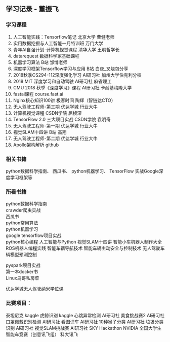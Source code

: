 ## 学习记录 - 董振飞
### 学习课程
1. 人工智能实践：Tensorflow笔记  北京大学  曹健老师  
2. 实用数据挖掘与人工智能一月特训班  万门大学  
3. 青年AI自强计划-计算机视觉课程  清华大学  王明哲学长  
4. datarequest  数据科学家基础课程  
5. 机器学习算法  B站  邹博老师  
6. 深度学习框架Tensorflow学习与应用 B站  白夜_叉烧包分享
7. 2018秋季CS294-112深度强化学习  AI研习社  加州大学伯克利分校
8. 2018 MIT 深度学习和自动驾驶  AI研习社  麻省理工
9. CMU 2018 秋季《深度学习》课程  AI研习社  卡耐基梅隆大学
8. fastai课程  course.fast.ai  
9. Nginx核心知识100讲  极客时间  陶辉（智链达CTO）
10. 无人驾驶工程师-第三期  优达学城  行业大牛
11. 计算机视觉课程  CSDN学院  屈桢深
12. TensorFlow 2.0 三大项目实战  CSDN学院  袁明奇
13. 无人驾驶工程师-第一期  优达学城  行业大牛
14. 视觉SLAM十四讲  B站  高翔
15. 无人驾驶工程师-第二期  优达学城  行业大牛
16. Apollo架构解析  github  



### 相关书籍  
python数据科学指南、
西瓜书、
python机器学习、
TensorFlow 实战Google深度学习框架等  
  
  
### 所看书籍  
python数据科学指南  
crawder爬虫实战  
西瓜书  
python常用算法  
python机器学习  
google tensorflow项目实战  
python核心编程
人工智能与Python
视觉SLAM十四讲
智能小车机器人制作大全
ROS机器人编程实践
智能车辆导航技术
智能车辆主动安全与控制技术
无人驾驶车辆模型预测控制
  
pyspark项目实战  
第一本docker书  
Linux鸟哥私房菜
  
优达学城无人驾驶纳米学位课  
  
### 比赛项目：  
泰坦尼克  kaggle
虎鲸识别  kaggle
心跳异常检测          AI研习社
美食挑战赛2           AI研习社
口罩佩戴识别检测  AI研习社
看图识车                 AI研习社
10种猴子分类         AI研习社
垃圾分类识别         AI研习社
视觉SLAM挑战赛   AI研习社
SKY Hackathon      NVIDIA
全国大学生智能车竞赛（创意讯飞组）   科大讯飞
